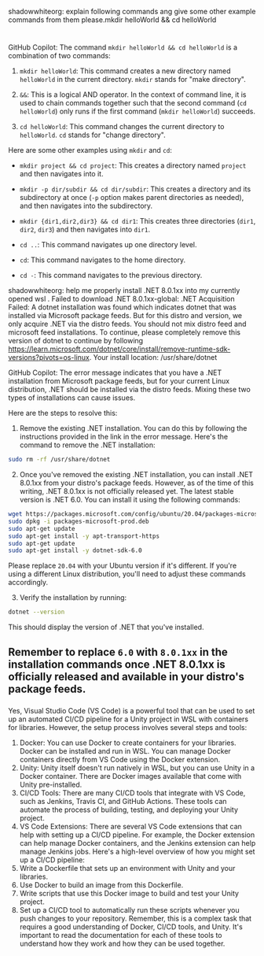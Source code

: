shadowwhiteorg: explain following commands ang give some other example commands from them please.mkdir helloWorld && cd helloWorld 
#
GitHub Copilot: The command `mkdir helloWorld && cd helloWorld` is a combination of two commands:

1. `mkdir helloWorld`: This command creates a new directory named `helloWorld` in the current directory. `mkdir` stands for "make directory".

2. `&&`: This is a logical AND operator. In the context of command line, it is used to chain commands together such that the second command (`cd helloWorld`) only runs if the first command (`mkdir helloWorld`) succeeds.

3. `cd helloWorld`: This command changes the current directory to `helloWorld`. `cd` stands for "change directory".

Here are some other examples using `mkdir` and `cd`:

- `mkdir project && cd project`: This creates a directory named `project` and then navigates into it.

- `mkdir -p dir/subdir && cd dir/subdir`: This creates a directory and its subdirectory at once (`-p` option makes parent directories as needed), and then navigates into the subdirectory.

- `mkdir {dir1,dir2,dir3} && cd dir1`: This creates three directories (`dir1`, `dir2`, `dir3`) and then navigates into `dir1`.

- `cd ..`: This command navigates up one directory level.

- `cd`: This command navigates to the home directory.

- `cd -`: This command navigates to the previous directory.

shadowwhiteorg: help me properly install .NET 8.0.1xx into my currently opened wsl .  Failed to download .NET 8.0.1xx-global:
.NET Acquisition Failed: A dotnet installation was found which indicates dotnet that was installed via Microsoft package feeds. But for this distro and version, we only acquire .NET via the distro feeds.
    You should not mix distro feed and microsoft feed installations. To continue, please completely remove this version of dotnet to continue by following https://learn.microsoft.com/dotnet/core/install/remove-runtime-sdk-versions?pivots=os-linux.
    Your install location: /usr/share/dotnet

GitHub Copilot: The error message indicates that you have a .NET installation from Microsoft package feeds, but for your current Linux distribution, .NET should be installed via the distro feeds. Mixing these two types of installations can cause issues.

Here are the steps to resolve this:

1. Remove the existing .NET installation. You can do this by following the instructions provided in the link in the error message. Here's the command to remove the .NET installation:

```bash
sudo rm -rf /usr/share/dotnet
```

2. Once you've removed the existing .NET installation, you can install .NET 8.0.1xx from your distro's package feeds. However, as of the time of this writing, .NET 8.0.1xx is not officially released yet. The latest stable version is .NET 6.0. You can install it using the following commands:

```bash
wget https://packages.microsoft.com/config/ubuntu/20.04/packages-microsoft-prod.deb -O packages-microsoft-prod.deb
sudo dpkg -i packages-microsoft-prod.deb
sudo apt-get update
sudo apt-get install -y apt-transport-https
sudo apt-get update
sudo apt-get install -y dotnet-sdk-6.0
```

Please replace `20.04` with your Ubuntu version if it's different. If you're using a different Linux distribution, you'll need to adjust these commands accordingly.

3. Verify the installation by running:

```bash
dotnet --version
```

This should display the version of .NET that you've installed.

Remember to replace `6.0` with `8.0.1xx` in the installation commands once .NET 8.0.1xx is officially released and available in your distro's package feeds.
----------

###
Yes, Visual Studio Code (VS Code) is a powerful tool that can be used to set up an automated CI/CD pipeline for a Unity project in WSL with containers for libraries. However, the setup process involves several steps and tools:
1.	Docker: You can use Docker to create containers for your libraries. Docker can be installed and run in WSL. You can manage Docker containers directly from VS Code using the Docker extension.
2.	Unity: Unity itself doesn't run natively in WSL, but you can use Unity in a Docker container. There are Docker images available that come with Unity pre-installed.
3.	CI/CD Tools: There are many CI/CD tools that integrate with VS Code, such as Jenkins, Travis CI, and GitHub Actions. These tools can automate the process of building, testing, and deploying your Unity project.
4.	VS Code Extensions: There are several VS Code extensions that can help with setting up a CI/CD pipeline. For example, the Docker extension can help manage Docker containers, and the Jenkins extension can help manage Jenkins jobs.
Here's a high-level overview of how you might set up a CI/CD pipeline:
1.	Write a Dockerfile that sets up an environment with Unity and your libraries.
2.	Use Docker to build an image from this Dockerfile.
3.	Write scripts that use this Docker image to build and test your Unity project.
4.	Set up a CI/CD tool to automatically run these scripts whenever you push changes to your repository.
Remember, this is a complex task that requires a good understanding of Docker, CI/CD tools, and Unity. It's important to read the documentation for each of these tools to understand how they work and how they can be used together.

